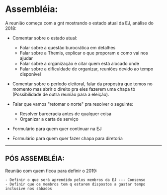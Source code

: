 # Assembléia:

A reunião começa com a gnt mostrando o estado atual da EJ, análise do 2018:
- Comentar sobre o estado atual:	
	- Falar sobre a questão burocrática em detalhes
	- Falar sobre a Themis, explicar o que proporam e como vai nos ajudar
	- Falar sobre a organização e citar quem está alocado onde
	- Falar sobre a dificuldade de organizar, reuniões devido ao tempo disponível 

- Comentar sobre o período eleitoral, falar da propostra que temos no momento mas abrir o direito pra eles fazerem uma chapa tb (Possibilidade de outra reunião
									para a eleição).
	
- Falar que vamos "retomar o norte" pra resolver o seguinte:
	- Resolver burocracia antes de qualquer coisa
	- Organizar a carta de serviço	
	

	

- Formulário para quem quer continuar na EJ
- Formulário para quem quer fazer chapa para diretoria

-----

## PÓS ASSEMBLÉIA:

Reunião com quem ficou para definir o 2019:

	- Definir o que será aprendido pelos membros da EJ --- Consenso
	- Definir que os membros tem q estarem dispostos a gastar tempo inclusive nos sábados
